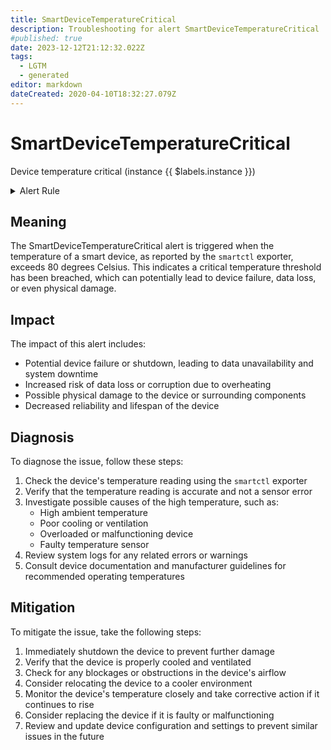```yaml
---
title: SmartDeviceTemperatureCritical
description: Troubleshooting for alert SmartDeviceTemperatureCritical
#published: true
date: 2023-12-12T21:12:32.022Z
tags: 
  - LGTM
  - generated
editor: markdown
dateCreated: 2020-04-10T18:32:27.079Z
---
```


# SmartDeviceTemperatureCritical

Device temperature critical  (instance {{ $labels.instance }})

<details>
  <summary>Alert Rule</summary>

{{% rule "smart-device-monitoring/smartctl-exporter.yml" "SmartDeviceTemperatureCritical" %}}

{{% comment %}}

```yaml
alert: SmartDeviceTemperatureCritical
expr: smartctl_device_temperature > 80
for: 2m
labels:
    severity: critical
annotations:
    summary: Smart device temperature critical (instance {{ $labels.instance }})
    description: |-
        Device temperature critical  (instance {{ $labels.instance }})
          VALUE = {{ $value }}
          LABELS = {{ $labels }}
    runbook: https://github.com/srerun/prometheus-alerts/blob/main/content/runbooks/smartctl-exporter/SmartDeviceTemperatureCritical.md

```

{{% /comment %}}

</details>


## Meaning

The SmartDeviceTemperatureCritical alert is triggered when the temperature of a smart device, as reported by the `smartctl` exporter, exceeds 80 degrees Celsius. This indicates a critical temperature threshold has been breached, which can potentially lead to device failure, data loss, or even physical damage.

## Impact

The impact of this alert includes:

* Potential device failure or shutdown, leading to data unavailability and system downtime
* Increased risk of data loss or corruption due to overheating
* Possible physical damage to the device or surrounding components
* Decreased reliability and lifespan of the device

## Diagnosis

To diagnose the issue, follow these steps:

1. Check the device's temperature reading using the `smartctl` exporter
2. Verify that the temperature reading is accurate and not a sensor error
3. Investigate possible causes of the high temperature, such as:
	* High ambient temperature
	* Poor cooling or ventilation
	* Overloaded or malfunctioning device
	* Faulty temperature sensor
4. Review system logs for any related errors or warnings
5. Consult device documentation and manufacturer guidelines for recommended operating temperatures

## Mitigation

To mitigate the issue, take the following steps:

1. Immediately shutdown the device to prevent further damage
2. Verify that the device is properly cooled and ventilated
3. Check for any blockages or obstructions in the device's airflow
4. Consider relocating the device to a cooler environment
5. Monitor the device's temperature closely and take corrective action if it continues to rise
6. Consider replacing the device if it is faulty or malfunctioning
7. Review and update device configuration and settings to prevent similar issues in the future